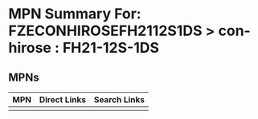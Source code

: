 



# MPN Summary For: FZECONHIROSEFH2112S1DS > con-hirose : FH21-12S-1DS

## MPNs
  

|MPN|Direct Links|Search Links|
| :--- | :--- | :--- |
||||
